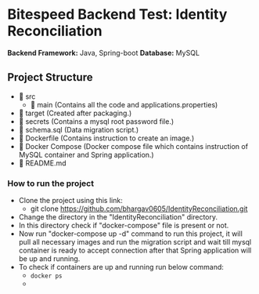 # Bitespeed Backend Test: Identity Reconciliation #

**Backend Framework:** Java, Spring-boot
**Database:** MySQL

## Project Structure ##
* :open_file_folder: src
  * :open_file_folder: main (Contains all the code and applications.properties)
* :open_file_folder: target (Created after packaging.)
* :open_file_folder: secrets (Contains a mysql root password file.)
* :page_facing_up: schema.sql (Data migration script.)
* :whale: Dockerfile (Contains instruction to create an image.)
* :whale: Docker Compose (Docker compose file which contains instruction of MySQL container and Spring application.)
* :page_facing_up: README.md
  
### How to run the project ###
* Clone the project using this link:
  * git clone https://github.com/bhargav0605/IdentityReconciliation.git
* Change the directory in the "IdentityReconciliation" directory.
* In this directory check if "docker-compose" file is present or not.
* Now run "docker-compose up -d" command to run this project, it will pull all necessary images and run the migration script and wait till mysql container is ready to accept connection after that Spring application will be up and running.
* To check if containers are up and running run below command:
  * `docker ps`
  * 